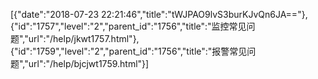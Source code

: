 [{"date":"2018-07-23 22:21:46","title":"tWJPAO9lvS3burKJvQn6JA=="},{"id":"1757","level":"2","parent_id":"1756","title":"监控常见问题","url":"/help/jkwt1757.html"},{"id":"1759","level":"2","parent_id":"1756","title":"报警常见问题","url":"/help/bjcjwt1759.html"}]